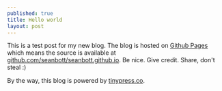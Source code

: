 ```yaml
---
published: true
title: Hello world
layout: post
---
```

This is a test post for my new blog. The blog is hosted on [Github Pages](http://pages.github.com/) which means the source is available at [github.com/seanbott/seanbott.github.io](http://github.com/seanbott/seanbott.github.io). Be nice. Give credit. Share, don't steal :)

By the way, this blog is powered by [tinypress.co](https://tinypress.co).